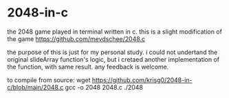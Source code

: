 # 2048-in-c
the 2048 game played in terminal written in c.
this is a slight modification of the game https://github.com/mevdschee/2048.c

the purpose of this is just for my personal study. i could not undertand the original slideArray function's logic, but i cretaed another implementation of the function, with same result. any feedback is welcome.

to compile from source:
wget https://github.com/krisg0/2048-in-c/blob/main/2048.c
gcc -o 2048 2048.c
./2048
